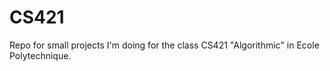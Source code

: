 # CS421
Repo for small projects I'm doing for the class CS421 "Algorithmic" in Ecole Polytechnique.
